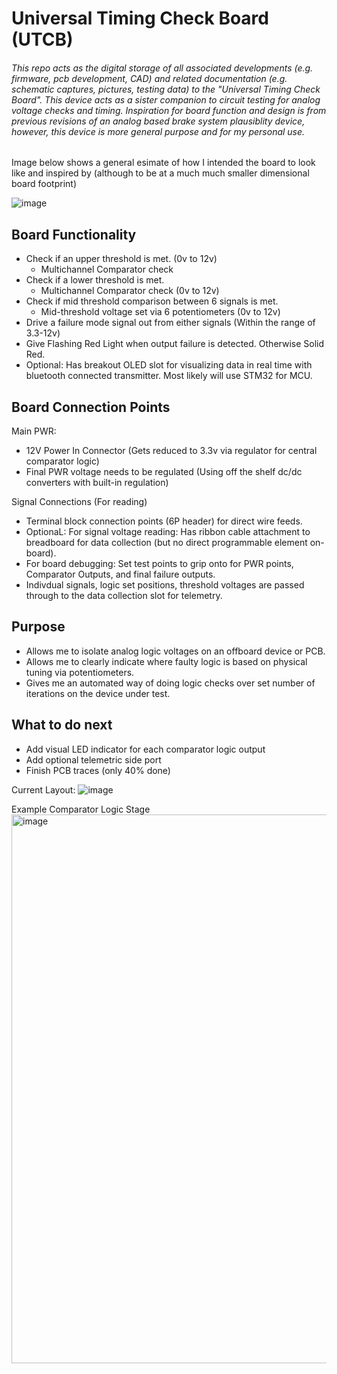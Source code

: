 # Universal Timing Check Board (UTCB)
###### This repo acts as the digital storage of all associated developments (e.g. firmware, pcb development, CAD) and related documentation (e.g. schematic captures, pictures, testing data) to the "Universal Timing Check Board". This device acts as a sister companion to circuit testing for analog voltage checks and timing. Inspiration for board function and design is from previous revisions of an analog based brake system plausiblity device, however, this device is more general purpose and for my personal use. 


Image below shows a general esimate of how I intended the board to look like and inspired by (although to be at a much much smaller dimensional board footprint)

![image](https://user-images.githubusercontent.com/126422709/221457139-57d0c613-f147-428f-b165-ee71c0b4f5a0.png)

## Board Functionality
- Check if an upper threshold is met. (0v to 12v)
    - Multichannel Comparator check
- Check if a lower threshold is met.
    - Multichannel Comparator check (0v to 12v)
- Check if mid threshold comparison between 6 signals is met. 
    - Mid-threshold voltage set via 6 potentiometers (0v to 12v)
- Drive a failure mode signal out from either signals (Within the range of 3.3-12v)
- Give Flashing Red Light when output failure is detected. Otherwise Solid Red.
- Optional: Has breakout OLED slot for visualizing data in real time with bluetooth connected transmitter. Most likely will use STM32 for MCU. 
    
## Board Connection Points

Main PWR: 
- 12V Power In Connector (Gets reduced to 3.3v via regulator for central comparator logic)
- Final PWR voltage needs to be regulated (Using off the shelf dc/dc converters with built-in regulation)

Signal Connections (For reading)
- Terminal block connection points (6P header) for direct wire feeds. 
- OptionaL: For signal voltage reading: Has ribbon cable attachment to breadboard for data collection (but no direct programmable element on-board). 
- For board debugging: Set test points to grip onto for PWR points, Comparator Outputs, and final failure outputs. 
- Indivdual signals, logic set positions, threshold voltages are passed through to the data collection slot for telemetry. 

## Purpose

- Allows me to isolate analog logic voltages on an offboard device or PCB. 
- Allows me to clearly indicate where faulty logic is based on physical tuning via potentiometers. 
- Gives me an automated way of doing logic checks over set number of iterations on the device under test. 

## What to do next
- Add visual LED indicator for each comparator logic output
- Add optional telemetric side port
- Finish PCB traces (only 40% done)

Current Layout: 
![image](https://user-images.githubusercontent.com/126422709/227051652-c50f58ab-9e79-4286-8eaf-12260f3d0122.png)

Example Comparator Logic Stage
<img width="878" alt="image" src="https://user-images.githubusercontent.com/126422709/227051745-60926260-d7ca-4f40-9d2b-4918875d336f.png">



